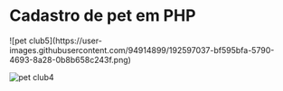 <h1>Cadastro de pet em PHP </h1>
![pet club5](https://user-images.githubusercontent.com/94914899/192597037-bf595bfa-5790-4693-8a28-0b8b658c243f.png)

![pet club4](https://user-images.githubusercontent.com/94914899/192597361-017d2150-8ad2-4e3f-b1a9-ab951518f5e3.png)
